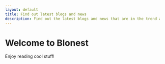 ```yaml
---
layout: default
title: Find out latest blogs and news
description: Find out the latest blogs and news that are in the trend and understand in simple language.
---
```


# Welcome to Blonest

Enjoy reading cool stuff!